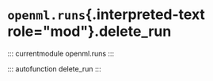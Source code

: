 # `openml.runs`{.interpreted-text role="mod"}.delete_run

::: currentmodule
openml.runs
:::

::: autofunction
delete_run
:::

<div class="clearer"></div>
